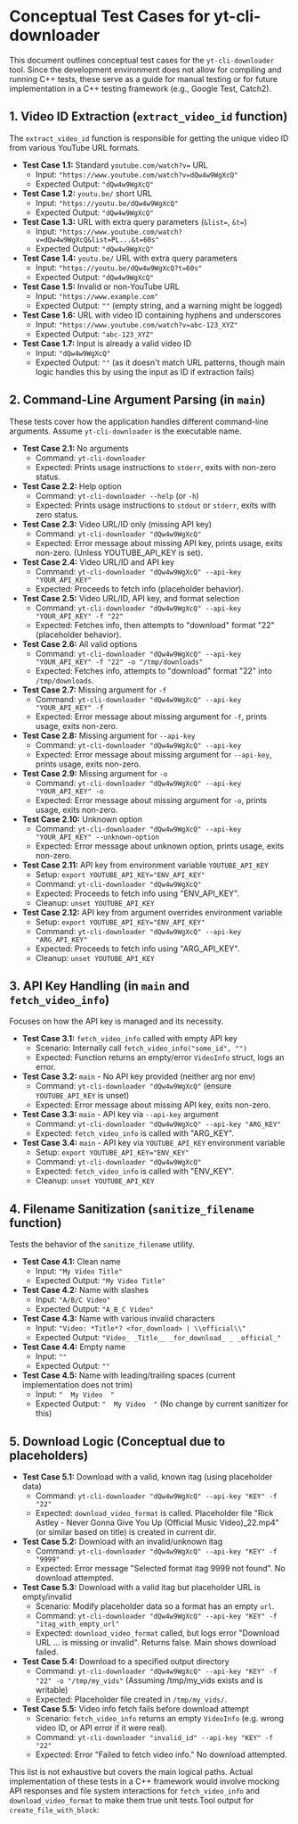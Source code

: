 # Conceptual Test Cases for yt-cli-downloader

This document outlines conceptual test cases for the `yt-cli-downloader` tool.
Since the development environment does not allow for compiling and running C++ tests,
these serve as a guide for manual testing or for future implementation in a C++
testing framework (e.g., Google Test, Catch2).

## 1. Video ID Extraction (`extract_video_id` function)

The `extract_video_id` function is responsible for getting the unique video ID
from various YouTube URL formats.

*   **Test Case 1.1:** Standard `youtube.com/watch?v=` URL
    *   Input: `"https://www.youtube.com/watch?v=dQw4w9WgXcQ"`
    *   Expected Output: `"dQw4w9WgXcQ"`
*   **Test Case 1.2:** `youtu.be/` short URL
    *   Input: `"https://youtu.be/dQw4w9WgXcQ"`
    *   Expected Output: `"dQw4w9WgXcQ"`
*   **Test Case 1.3:** URL with extra query parameters (`&list=`, `&t=`)
    *   Input: `"https://www.youtube.com/watch?v=dQw4w9WgXcQ&list=PL...&t=60s"`
    *   Expected Output: `"dQw4w9WgXcQ"`
*   **Test Case 1.4:** `youtu.be/` URL with extra query parameters
    *   Input: `"https://youtu.be/dQw4w9WgXcQ?t=60s"`
    *   Expected Output: `"dQw4w9WgXcQ"`
*   **Test Case 1.5:** Invalid or non-YouTube URL
    *   Input: `"https://www.example.com"`
    *   Expected Output: `""` (empty string, and a warning might be logged)
*   **Test Case 1.6:** URL with video ID containing hyphens and underscores
    *   Input: `"https://www.youtube.com/watch?v=abc-123_XYZ"`
    *   Expected Output: `"abc-123_XYZ"`
*   **Test Case 1.7:** Input is already a valid video ID
    *   Input: `"dQw4w9WgXcQ"`
    *   Expected Output: `""` (as it doesn't match URL patterns, though main logic handles this by using the input as ID if extraction fails)

## 2. Command-Line Argument Parsing (in `main`)

These tests cover how the application handles different command-line arguments.
Assume `yt-cli-downloader` is the executable name.

*   **Test Case 2.1:** No arguments
    *   Command: `yt-cli-downloader`
    *   Expected: Prints usage instructions to `stderr`, exits with non-zero status.
*   **Test Case 2.2:** Help option
    *   Command: `yt-cli-downloader --help` (or `-h`)
    *   Expected: Prints usage instructions to `stdout` or `stderr`, exits with zero status.
*   **Test Case 2.3:** Video URL/ID only (missing API key)
    *   Command: `yt-cli-downloader "dQw4w9WgXcQ"`
    *   Expected: Error message about missing API key, prints usage, exits non-zero. (Unless YOUTUBE_API_KEY is set).
*   **Test Case 2.4:** Video URL/ID and API key
    *   Command: `yt-cli-downloader "dQw4w9WgXcQ" --api-key "YOUR_API_KEY"`
    *   Expected: Proceeds to fetch info (placeholder behavior).
*   **Test Case 2.5:** Video URL/ID, API key, and format selection
    *   Command: `yt-cli-downloader "dQw4w9WgXcQ" --api-key "YOUR_API_KEY" -f "22"`
    *   Expected: Fetches info, then attempts to "download" format "22" (placeholder behavior).
*   **Test Case 2.6:** All valid options
    *   Command: `yt-cli-downloader "dQw4w9WgXcQ" --api-key "YOUR_API_KEY" -f "22" -o "/tmp/downloads"`
    *   Expected: Fetches info, attempts to "download" format "22" into `/tmp/downloads`.
*   **Test Case 2.7:** Missing argument for `-f`
    *   Command: `yt-cli-downloader "dQw4w9WgXcQ" --api-key "YOUR_API_KEY" -f`
    *   Expected: Error message about missing argument for `-f`, prints usage, exits non-zero.
*   **Test Case 2.8:** Missing argument for `--api-key`
    *   Command: `yt-cli-downloader "dQw4w9WgXcQ" --api-key`
    *   Expected: Error message about missing argument for `--api-key`, prints usage, exits non-zero.
*   **Test Case 2.9:** Missing argument for `-o`
    *   Command: `yt-cli-downloader "dQw4w9WgXcQ" --api-key "YOUR_API_KEY" -o`
    *   Expected: Error message about missing argument for `-o`, prints usage, exits non-zero.
*   **Test Case 2.10:** Unknown option
    *   Command: `yt-cli-downloader "dQw4w9WgXcQ" --api-key "YOUR_API_KEY" --unknown-option`
    *   Expected: Error message about unknown option, prints usage, exits non-zero.
*   **Test Case 2.11:** API key from environment variable `YOUTUBE_API_KEY`
    *   Setup: `export YOUTUBE_API_KEY="ENV_API_KEY"`
    *   Command: `yt-cli-downloader "dQw4w9WgXcQ"`
    *   Expected: Proceeds to fetch info using "ENV_API_KEY".
    *   Cleanup: `unset YOUTUBE_API_KEY`
*   **Test Case 2.12:** API key from argument overrides environment variable
    *   Setup: `export YOUTUBE_API_KEY="ENV_API_KEY"`
    *   Command: `yt-cli-downloader "dQw4w9WgXcQ" --api-key "ARG_API_KEY"`
    *   Expected: Proceeds to fetch info using "ARG_API_KEY".
    *   Cleanup: `unset YOUTUBE_API_KEY`

## 3. API Key Handling (in `main` and `fetch_video_info`)

Focuses on how the API key is managed and its necessity.

*   **Test Case 3.1:** `fetch_video_info` called with empty API key
    *   Scenario: Internally call `fetch_video_info("some_id", "")`
    *   Expected: Function returns an empty/error `VideoInfo` struct, logs an error.
*   **Test Case 3.2:** `main` - No API key provided (neither arg nor env)
    *   Command: `yt-cli-downloader "dQw4w9WgXcQ"` (ensure `YOUTUBE_API_KEY` is unset)
    *   Expected: Error message about missing API key, exits non-zero.
*   **Test Case 3.3:** `main` - API key via `--api-key` argument
    *   Command: `yt-cli-downloader "dQw4w9WgXcQ" --api-key "ARG_KEY"`
    *   Expected: `fetch_video_info` is called with "ARG_KEY".
*   **Test Case 3.4:** `main` - API key via `YOUTUBE_API_KEY` environment variable
    *   Setup: `export YOUTUBE_API_KEY="ENV_KEY"`
    *   Command: `yt-cli-downloader "dQw4w9WgXcQ"`
    *   Expected: `fetch_video_info` is called with "ENV_KEY".
    *   Cleanup: `unset YOUTUBE_API_KEY`

## 4. Filename Sanitization (`sanitize_filename` function)

Tests the behavior of the `sanitize_filename` utility.

*   **Test Case 4.1:** Clean name
    *   Input: `"My Video Title"`
    *   Expected Output: `"My Video Title"`
*   **Test Case 4.2:** Name with slashes
    *   Input: `"A/B/C Video"`
    *   Expected Output: `"A_B_C Video"`
*   **Test Case 4.3:** Name with various invalid characters
    *   Input: `"Video: *Title*? <for_download> | \\official\\"`
    *   Expected Output: `"Video_ _Title__ _for_download_ _ _official_"`
*   **Test Case 4.4:** Empty name
    *   Input: `""`
    *   Expected Output: `""`
*   **Test Case 4.5:** Name with leading/trailing spaces (current implementation does not trim)
    *   Input: `"  My Video  "`
    *   Expected Output: `"  My Video  "` (No change by current sanitizer for this)

## 5. Download Logic (Conceptual due to placeholders)

*   **Test Case 5.1:** Download with a valid, known itag (using placeholder data)
    *   Command: `yt-cli-downloader "dQw4w9WgXcQ" --api-key "KEY" -f "22"`
    *   Expected: `download_video_format` is called. Placeholder file "Rick Astley - Never Gonna Give You Up (Official Music Video)_22.mp4" (or similar based on title) is created in current dir.
*   **Test Case 5.2:** Download with an invalid/unknown itag
    *   Command: `yt-cli-downloader "dQw4w9WgXcQ" --api-key "KEY" -f "9999"`
    *   Expected: Error message "Selected format itag 9999 not found". No download attempted.
*   **Test Case 5.3:** Download with a valid itag but placeholder URL is empty/invalid
    *   Scenario: Modify placeholder data so a format has an empty `url`.
    *   Command: `yt-cli-downloader "dQw4w9WgXcQ" --api-key "KEY" -f "itag_with_empty_url"`
    *   Expected: `download_video_format` called, but logs error "Download URL ... is missing or invalid". Returns false. Main shows download failed.
*   **Test Case 5.4:** Download to a specified output directory
    *   Command: `yt-cli-downloader "dQw4w9WgXcQ" --api-key "KEY" -f "22" -o "/tmp/my_vids"` (Assuming /tmp/my_vids exists and is writable)
    *   Expected: Placeholder file created in `/tmp/my_vids/`.
*   **Test Case 5.5:** Video info fetch fails before download attempt
    *   Scenario: `fetch_video_info` returns an empty `VideoInfo` (e.g. wrong video ID, or API error if it were real).
    *   Command: `yt-cli-downloader "invalid_id" --api-key "KEY" -f "22"`
    *   Expected: Error "Failed to fetch video info." No download attempted.

This list is not exhaustive but covers the main logical paths.
Actual implementation of these tests in a C++ framework would involve
mocking API responses and file system interactions for `fetch_video_info` and
`download_video_format` to make them true unit tests.Tool output for `create_file_with_block`:

